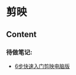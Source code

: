 # 剪映


## Content

### 待做笔记:
- [6步快速入门剪映电脑版](https://www.bilibili.com/video/BV16v411a7Hw?from=search&seid=10910048815756188054&spm_id_from=333.337.0.0)